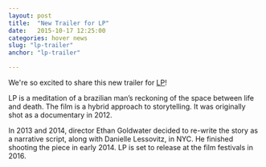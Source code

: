 ```yaml
---
layout: post
title:  "New Trailer for LP"
date:   2015-10-17 12:25:00
categories: hover news
slug: "lp-trailer"
anchor: "lp-trailer"

---
```


We're so excited to share this new trailer for [LP](http://hoverpictures.com/projects/luis-pedro.html)! 

LP is a meditation of a brazilian man’s reckoning of the space between life and death. The film is a hybrid approach to storytelling. It was originally shot as a documentary in 2012. 

In 2013 and 2014, director Ethan Goldwater decided to re-write the story as a narrative script, along with Danielle Lessovitz, in NYC. He finished shooting the piece in early 2014. LP is set to release at the film festivals in 2016. 